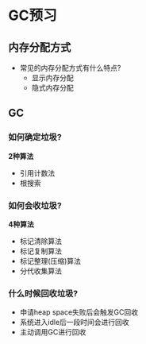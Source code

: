 # GC预习

## 内存分配方式

- 常见的内存分配方式有什么特点?
  - 显示内存分配
  - 隐式内存分配

## GC

### 如何确定垃圾?

**2种算法**

- 引用计数法
- 根搜索

### 如何会收垃圾?

**4种算法**

- 标记清除算法
- 标记复制算法
- 标记整理(压缩)算法
- 分代收集算法

### 什么时候回收垃圾?

- 申请heap space失败后会触发GC回收
- 系统进入idle后一段时间会进行回收
- 主动调用GC进行回收

